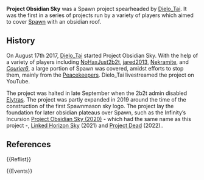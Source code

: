 **Project Obsidian Sky** was a Spawn project spearheaded by [Dielo_Tai](https://2b2t.miraheze.org/wiki/Dielo_Tai). It was the first in a series of projects run by a variety of players which aimed to cover [Spawn](https://2b2t.miraheze.org/wiki/Spawn) with an obsidian roof.

## History
On August 17th 2017, [Dielo_Tai](https://2b2t.miraheze.org/wiki/Dielo_Tai) started Project Obsidian Sky. With the help of a variety of players including [NoHaxJust2b2t](https://2b2t.miraheze.org/wiki/NoHaxJust2b2t), [jared2013](https://2b2t.miraheze.org/wiki/jared2013), [Nekramite](https://2b2t.miraheze.org/wiki/Nekramite), and [_Courier6_](https://2b2t.miraheze.org/wiki/_Courier6_), a large portion of Spawn was covered, amidst efforts to stop them, mainly from the [Peacekeepers](https://2b2t.miraheze.org/wiki/Peacekeepers). Dielo_Tai livestreamed the project on YouTube.

The project was halted in late September when the 2b2t admin disabled [Elytras](https://2b2t.miraheze.org/wiki/Elytra). The project was partly expanded in 2019 around the time of the construction of the first Spawnmason sky logo. The project lay the foundation for later obsidian plateaus over Spawn, such as the Infinity’s Incursion [Project Obsidian Sky (2020)](https://2b2t.miraheze.org/wiki/Project_Obsidian_Sky_(2020)) - which had the same name as this project -, [Linked Horizon Sky](https://2b2t.miraheze.org/wiki/Linked_Horizon_Sky) (2021) and [Project Dead](https://2b2t.miraheze.org/wiki/Project_Dead) (2022)..

## References
{{Reflist}}

{{Events}}